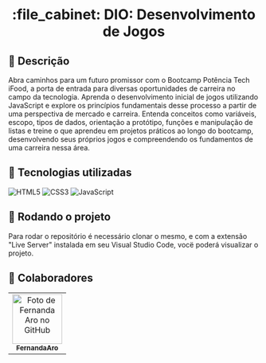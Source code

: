 <h1 align="center">:file_cabinet: DIO: Desenvolvimento de Jogos</h1>

## :memo: Descrição

Abra caminhos para um futuro promissor com o Bootcamp Potência Tech iFood, a porta de entrada para diversas oportunidades de carreira no campo da tecnologia. Aprenda o desenvolvimento inicial de jogos utilizando JavaScript e explore os princípios fundamentais desse processo a partir de uma perspectiva de mercado e carreira. Entenda conceitos como variáveis, escopo, tipos de dados, orientação a protótipo, funções e manipulação de listas e treine o que aprendeu em projetos práticos ao longo do bootcamp, desenvolvendo seus próprios jogos e compreendendo os fundamentos de uma carreira nessa área.

## :wrench: Tecnologias utilizadas

![HTML5](https://img.shields.io/badge/html5-%23E34F26.svg?style=for-the-badge&logo=html5&logoColor=white)
![CSS3](https://img.shields.io/badge/css3-%231572B6.svg?style=for-the-badge&logo=css3&logoColor=white)
![JavaScript](https://img.shields.io/badge/javascript-%23323330.svg?style=for-the-badge&logo=javascript&logoColor=%23F7DF1E)

## :rocket: Rodando o projeto

Para rodar o repositório é necessário clonar o mesmo, e com a extensão "Live Server" instalada em seu Visual Studio Code, vocë poderá visualizar o projeto.

## :handshake: Colaboradores

<table>
  <tr>
    <td align="center">
      <a href="http://github.com/FernandaAro">
        <img src="https://avatars.githubusercontent.com/u/124160969?v=4" width="100px;" alt="Foto de Fernanda Aro no GitHub"/><br>
        <sub>
          <b>FernandaAro</b>
        </sub>
      </a>
    </td>
  </tr>
</table>
